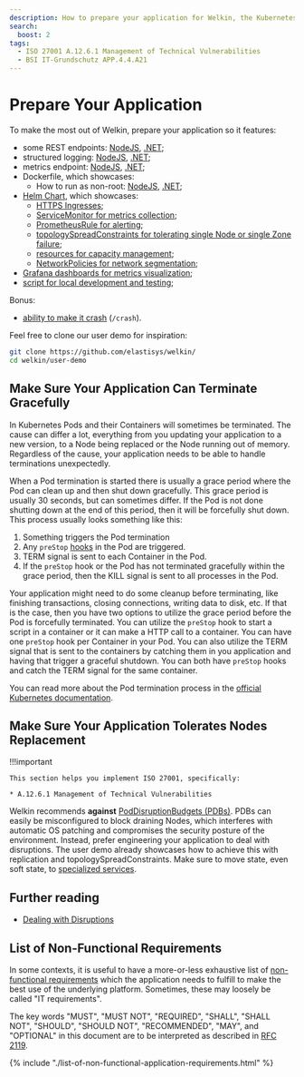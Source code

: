 ```yaml
---
description: How to prepare your application for Welkin, the Kubernetes platform for software critical to our society
search:
  boost: 2
tags:
  - ISO 27001 A.12.6.1 Management of Technical Vulnerabilities
  - BSI IT-Grundschutz APP.4.4.A21
---
```


# Prepare Your Application

<!--user-demo-overview-start-->

To make the most out of Welkin, prepare your application so it features:

- some REST endpoints: [NodeJS](https://github.com/elastisys/welkin/blob/main/user-demo/app.js#L38), [.NET](https://github.com/elastisys/welkin/blob/main/user-demo-dotnet/Program.cs#L19);
- structured logging: [NodeJS](https://github.com/elastisys/welkin/blob/main/user-demo/app.js#L18), [.NET](https://github.com/elastisys/welkin/blob/main/user-demo-dotnet/Program.cs#L45);
- metrics endpoint: [NodeJS](https://github.com/elastisys/welkin/blob/main/user-demo/app.js#L34), [.NET](https://github.com/elastisys/welkin/blob/main/user-demo-dotnet/Program.cs#L44);
- Dockerfile, which showcases:
    - How to run as non-root: [NodeJS](https://github.com/elastisys/welkin/blob/main/user-demo/Dockerfile#L10-L13), [.NET](https://github.com/elastisys/welkin/blob/main/user-demo-dotnet/Dockerfile#L17);
- [Helm Chart](https://github.com/elastisys/welkin/tree/main/user-demo/deploy/welkin-user-demo), which showcases:
    - [HTTPS Ingresses](https://github.com/elastisys/welkin/blob/main/user-demo/deploy/welkin-user-demo/values.yaml#L37-L40);
    - [ServiceMonitor for metrics collection](https://github.com/elastisys/welkin/blob/main/user-demo/deploy/welkin-user-demo/templates/servicemonitor.yaml);
    - [PrometheusRule for alerting](https://github.com/elastisys/welkin/blob/main/user-demo/deploy/welkin-user-demo/templates/prometheusrule.yaml);
    - [topologySpreadConstraints for tolerating single Node or single Zone failure](https://github.com/elastisys/welkin/blob/main/user-demo/deploy/welkin-user-demo/values.yaml#L76-L82);
    - [resources for capacity management](https://github.com/elastisys/welkin/blob/main/user-demo/deploy/welkin-user-demo/values.yaml#L42-L51);
    - [NetworkPolicies for network segmentation](https://github.com/elastisys/welkin/blob/main/user-demo/deploy/welkin-user-demo/values.yaml#L83-L94);
- [Grafana dashboards for metrics visualization](https://github.com/elastisys/welkin/tree/main/user-demo/deploy/welkin-user-demo/dashboards);
- [script for local development and testing](https://github.com/elastisys/welkin/tree/main/user-demo/scripts);

Bonus:

- [ability to make it crash](https://github.com/elastisys/welkin/blob/main/user-demo/routes/crash.js) (`/crash`).

Feel free to clone our user demo for inspiration:

```bash
git clone https://github.com/elastisys/welkin/
cd welkin/user-demo
```

## Make Sure Your Application Can Terminate Gracefully

In Kubernetes Pods and their Containers will sometimes be terminated.
The cause can differ a lot, everything from you updating your application to a new version, to a Node being replaced or the Node running out of memory.
Regardless of the cause, your application needs to be able to handle terminations unexpectedly.

When a Pod termination is started there is usually a grace period where the Pod can clean up and then shut down gracefully.
This grace period is usually 30 seconds, but can sometimes differ.
If the Pod is not done shutting down at the end of this period, then it will be forcefully shut down.
This process usually looks something like this:

1. Something triggers the Pod termination
1. Any `preStop` [hooks](https://kubernetes.io/docs/concepts/containers/container-lifecycle-hooks/) in the Pod are triggered.
1. TERM signal is sent to each Container in the Pod.
1. If the `preStop` hook or the Pod has not terminated gracefully within the grace period, then the KILL signal is sent to all processes in the Pod.

Your application might need to do some cleanup before terminating, like finishing transactions, closing connections, writing data to disk, etc.
If that is the case, then you have two options to utilize the grace period before the Pod is forcefully terminated.
You can utilize the `preStop` hook to start a script in a container or it can make a HTTP call to a container.
You can have one `preStop` hook per Container in your Pod.
You can also utilize the TERM signal that is sent to the containers by catching them in you application and having that trigger a graceful shutdown.
You can both have `preStop` hooks and catch the TERM signal for the same container.

You can read more about the Pod termination process in the [official Kubernetes documentation](https://kubernetes.io/docs/concepts/workloads/pods/pod-lifecycle/#pod-termination).

## Make Sure Your Application Tolerates Nodes Replacement

!!!important

    This section helps you implement ISO 27001, specifically:

    * A.12.6.1 Management of Technical Vulnerabilities

Welkin recommends **against** [PodDisruptionBudgets (PDBs)](https://kubernetes.io/docs/tasks/run-application/configure-pdb/).
PDBs can easily be misconfigured to block draining Nodes, which interferes with automatic OS patching and compromises the security posture of the environment.
Instead, prefer engineering your application to deal with disruptions.
The user demo already showcases how to achieve this with replication and topologySpreadConstraints.
Make sure to move state, even soft state, to [specialized services](additional-services/index.md).

## Further reading

- [Dealing with Disruptions](https://kubernetes.io/docs/concepts/workloads/pods/disruptions/#dealing-with-disruptions)

<!--user-demo-overview-end-->

## List of Non-Functional Requirements

In some contexts, it is useful to have a more-or-less exhaustive list of [non-functional requirements](https://en.wikipedia.org/wiki/Non-functional_requirement) which the application needs to fulfill to make the best use of the underlying platform.
Sometimes, these may loosely be called "IT requirements".

The key words "MUST", "MUST NOT", "REQUIRED", "SHALL", "SHALL NOT", "SHOULD", "SHOULD NOT", "RECOMMENDED",  "MAY", and "OPTIONAL" in this document are to be interpreted as described in [RFC 2119](https://datatracker.ietf.org/doc/html/rfc2119).

{%
    include "./list-of-non-functional-application-requirements.html"
%}
